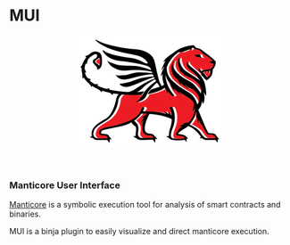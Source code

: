 # MUI
<p align="center">
  <img src="https://raw.githubusercontent.com/trailofbits/manticore/master/docs/images/manticore.png" width="256" title="Manticore">
</p>
<br />

### Manticore User Interface

[Manticore](https://github.com/trailofbits/manticore) is a symbolic execution tool for analysis of smart contracts and binaries.

MUI is a binja plugin to easily visualize and direct manticore execution.
